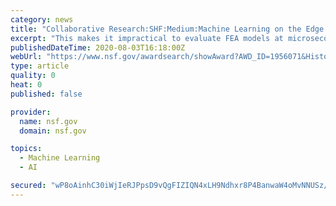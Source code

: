 ```yaml
---
category: news
title: "Collaborative Research:SHF:Medium:Machine Learning on the Edge for Real-Time Microsecond State Estimation of High-Rate Dynamic Events"
excerpt: "This makes it impractical to evaluate FEA models at microsecond timescales. Models derived from machine learning can estimate the state of the system based on pre-curated datasets and require less workload as compared to an equivalent FEA model."
publishedDateTime: 2020-08-03T16:18:00Z
webUrl: "https://www.nsf.gov/awardsearch/showAward?AWD_ID=1956071&HistoricalAwards=false"
type: article
quality: 0
heat: 0
published: false

provider:
  name: nsf.gov
  domain: nsf.gov

topics:
  - Machine Learning
  - AI

secured: "wP8oAinhC30iWjIeRJPpsD9vQgFIZIQN4xLH9Ndhxr8P4BanwaW4oMvNNUSz/tqPQ71o3+yBzGKix98Y1i2ZeB1yslKNreS1MtexovijGwP1JL986r/Th2ipsI951Nij9tbsQpiQ+TI+yQjaXZBflMk/V597m94eWx87rvR1mQ8ZgxQjA8Q8SBj5Gd6FtGbmGmuTQ3iA8F0nNBvHpJ3ItnIDyQkbYX1OAoHFtgU849R+BPKLGh3wC6r24eohw1MYzVALAtbIykML45qbS9IivKYPqo2ukYnBo5chHUCdkqDBHNdYUfEQ5YIMKHyhTekdr6Xz4Iux58DB2U7JE15pyw==;6Vv7w6Ti1rXI3yimRKfx+w=="
---
```


